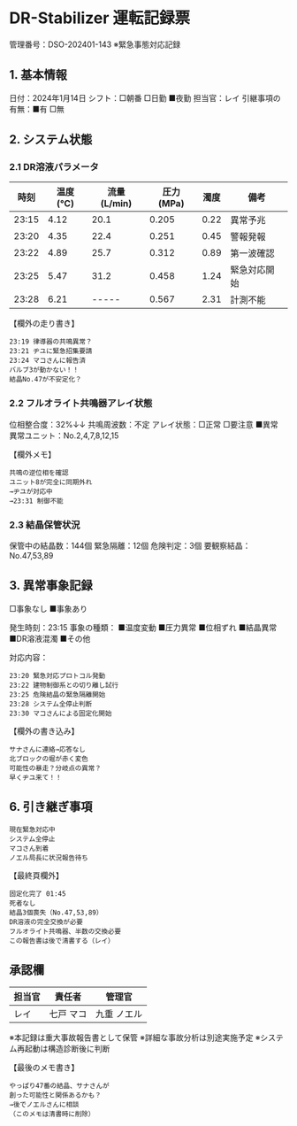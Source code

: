 # DR-Stabilizer 運転記録票
管理番号：DSO-202401-143
※緊急事態対応記録

## 1. 基本情報
日付：2024年1月14日
シフト：□朝番 □日勤 ■夜勤
担当官：レイ
引継事項の有無：■有 □無

## 2. システム状態
### 2.1 DR溶液パラメータ
|時刻|温度(℃)|流量(L/min)|圧力(MPa)|濁度|備考|
|---|---|---|---|---|---|
|23:15|4.12|20.1|0.205|0.22|異常予兆|
|23:20|4.35|22.4|0.251|0.45|警報発報|
|23:22|4.89|25.7|0.312|0.89|第一波確認|
|23:25|5.47|31.2|0.458|1.24|緊急対応開始|
|23:28|6.21|-----|0.567|2.31|計測不能|

【欄外の走り書き】
```
23:19 律導器の共鳴異常？
23:21 ヂユに緊急招集要請
23:24 マコさんに報告済
バルブ3が動かない！！
結晶No.47が不安定化？
```

### 2.2 フルオライト共鳴器アレイ状態
位相整合度：32%↓↓
共鳴周波数：不定
アレイ状態：□正常 □要注意 ■異常
異常ユニット：No.2,4,7,8,12,15

【欄外メモ】
```
共鳴の逆位相を確認
ユニット8が完全に同期外れ
→ヂユが対応中
→23:31 制御不能
```

### 2.3 結晶保管状況
保管中の結晶数：144個
緊急隔離：12個
危険判定：3個
要観察結晶：No.47,53,89

## 3. 異常事象記録
□事象なし
■事象あり

発生時刻：23:15
事象の種類：
■温度変動 ■圧力異常 ■位相ずれ
■結晶異常 ■DR溶液混濁 ■その他

対応内容：
```
23:20 緊急対応プロトコル発動
23:22 建物制御系との切り離し試行
23:25 危険結晶の緊急隔離開始
23:28 システム全停止判断
23:30 マコさんによる固定化開始
```

【欄外の書き込み】
```
サナさんに連絡→応答なし
北ブロックの堀が赤く変色
可能性の暴走？分岐点の異常？
早くヂユ来て！！
```

## 6. 引き継ぎ事項
```
現在緊急対応中
システム全停止
マコさん到着
ノエル局長に状況報告待ち
```

【最終頁欄外】
```
固定化完了 01:45
死者なし
結晶3個喪失（No.47,53,89）
DR溶液の完全交換が必要
フルオライト共鳴器、半数の交換必要
この報告書は後で清書する（レイ）
```

## 承認欄
|担当官|責任者|管理官|
|---|---|---|
|レイ|七戸 マコ|九重 ノエル|

※本記録は重大事故報告書として保管
※詳細な事故分析は別途実施予定
※システム再起動は構造診断後に判断

【最後のメモ書き】
```
やっぱり47番の結晶、サナさんが
創った可能性と関係あるかも？
→後でノエルさんに相談
（このメモは清書時に削除）
```